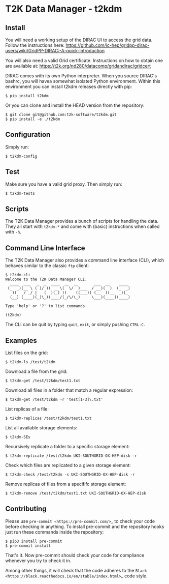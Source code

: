 T2K Data Manager - t2kdm
========================

Install
-------

You will need a working setup of the DIRAC UI to access the grid data.
Follow the instructions here:
https://github.com/ic-hep/gridpp-dirac-users/wiki/GridPP-DIRAC:-A-quick-introduction

You will also need a valid Grid certificate. Instructions on how to obtain one are available at: https://t2k.org/nd280/datacomp/gridandirac/gridcert

DIRAC comes with its own Python interpreter. When you source DIRAC's bashrc,
you will havea somewhat isolated Python environment. Within this environment
you can install t2kdm releases directly with pip:

    $ pip install t2kdm

Or you can clone and install the HEAD version from the repository:

    $ git clone git@github.com:t2k-software/t2kdm.git
    $ pip install -e ./t2kdm

Configuration
-------------

Simply run:

    $ t2kdm-config

Test
----

Make sure you have a valid grid proxy.
Then simply run:

    $ t2kdm-tests

Scripts
-------

The T2K Data Manager provides a bunch of scripts for handling the data.
They all start with `t2kdm-*` and come with (basic) instructions when called with `-h`.

Command Line Interface
----------------------

The T2K Data Manager also provides a command line interface (CLI),
which behaves similar to the classic `ftp` client:

    $ t2kdm-cli
    Welcome to the T2K Data Manager CLI.
      ____  ___   _  _  ____  __  __       ___  __    ____
     (_  _)(__ \ ( )/ )(  _ \(  \/  )___  / __)(  )  (_  _)
       )(   / _/ |   (  )(_) ))    ((___)( (__  )(__  _)(_
      (__) (____)(_)\_)(____/(_/\/\_)     \___)(____)(____)

    Type 'help' or '?' to list commands.

    (t2kdm)

The CLI can be quit by typing `quit`, `exit`, or simply pushing `CTRL-C`.

Examples
--------

List files on the grid:

    $ t2kdm-ls /test/t2kdm

Download a file from the grid:

    $ t2kdm-get /test/t2kdm/test1.txt

Download all files in a folder that match a regular expression:

    $ t2kdm-get /test/t2kdm -r 'test[1-3]\.txt'

List replicas of a file:

    $ t2kdm-replicas /test/t2kdm/test1.txt

List all available storage elements:

    $ t2kdm-SEs

Recursively replicate a folder to a specific storage element:

    $ t2kdm-replicate /test/t2kdm UKI-SOUTHGRID-OX-HEP-disk -r

Check which files are replicated to a given storage element:

    $ t2kdm-check /test/t2kdm -s UKI-SOUTHGRID-OX-HEP-disk -r

Remove replicas of files from a specififc storage element:

    $ t2kdm-remove /test/t2kdm/test1.txt UKI-SOUTHGRID-OX-HEP-disk

Contributing
------------

Please use `pre-commit <https://pre-commit.com/>`_ to check your code before
checking in anything. To install pre-commit and the repository hooks just run
these commands inside the repository:

    $ pip3 install pre-commit
    $ pre-commit install

That's it. Now pre-commit should check your code for compliance whenever you
try to check it in.

Among other things, it will check that the code adheres to the `Black
<https://black.readthedocs.io/en/stable/index.html>`_ code style.

